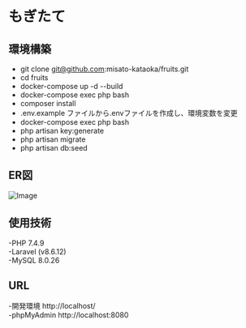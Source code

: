 # もぎたて  


## 環境構築  
- git clone git@github.com:misato-kataoka/fruits.git
- cd fruits
- docker-compose up -d --build
- docker-compose exec php bash
- composer install
- .env.example ファイルから.envファイルを作成し、環境変数を変更
- docker-compose exec php bash
- php artisan key:generate
- php artisan migrate
- php artisan db:seed

## ER図
![Image](https://github.com/user-attachments/assets/5876df46-97dd-4cc2-a146-8838ae326426)

## 使用技術  
-PHP 7.4.9   
-Laravel (v8.6.12)  
-MySQL 8.0.26  


## URL  
-開発環境 http://localhost/  
-phpMyAdmin http://localhost:8080  
